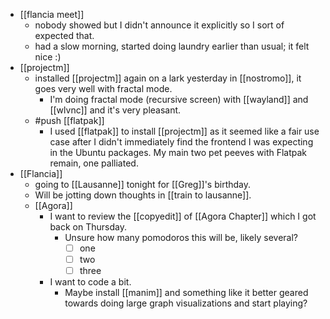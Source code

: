 - [[flancia meet]]
  - nobody showed but I didn't announce it explicitly so I sort of expected that.
  - had a slow morning, started doing laundry earlier than usual; it felt nice :)
- [[projectm]]
  - installed [[projectm]] again on a lark yesterday in [[nostromo]], it goes very well with fractal mode.
    - I'm doing fractal mode (recursive screen) with [[wayland]] and [[wlvnc]] and it's very pleasant.
  - #push [[flatpak]]
    - I used [[flatpak]] to install [[projectm]] as it seemed like a fair use case after I didn't immediately find the frontend I was expecting in the Ubuntu packages. My main two pet peeves with Flatpak remain, one palliated.
- [[Flancia]]
  - going to [[Lausanne]] tonight for [[Greg]]'s birthday.
  - Will be jotting down thoughts in [[train to lausanne]].
  - [[Agora]]
    - I want to review the [[copyedit]] of [[Agora Chapter]] which I got back on Thursday.
      - Unsure how many pomodoros this will be, likely several?
        - [ ] one
        - [ ] two
        - [ ] three
    - I want to code a bit.
      - Maybe install [[manim]] and something like it better geared towards doing large graph visualizations and start playing?
